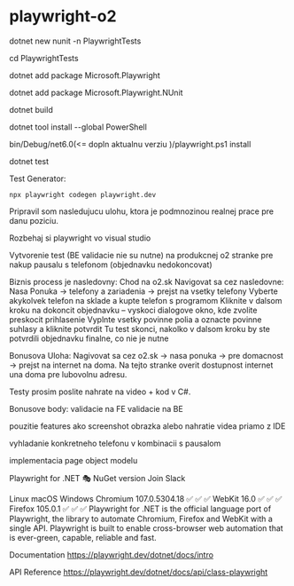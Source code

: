 # playwright-o2

dotnet new nunit -n PlaywrightTests

cd PlaywrightTests

dotnet add package Microsoft.Playwright

dotnet add package Microsoft.Playwright.NUnit

dotnet build

dotnet tool install --global PowerShell

bin/Debug/net6.0(<= dopln aktualnu verziu )/playwright.ps1 install

dotnet test

Test Generator:

    npx playwright codegen playwright.dev

Pripravil som nasledujucu ulohu, ktora je podmnozinou realnej prace pre danu poziciu.

Rozbehaj si playwright vo visual studio

Vytvorenie test (BE validacie nie su nutne) na produkcnej o2 stranke pre nakup pausalu s telefonom (objednavku nedokoncovat)

Biznis process je nasledovny:
Chod na o2.sk
Navigovat sa cez nasledovne: Nasa Ponuka -> telefony a zariadenia -> prejst na vsetky telefony
Vyberte akykolvek telefon na sklade a kupte telefon s programom
Kliknite v dalsom kroku na dokoncit objednavku – vyskoci dialogove okno, kde zvolite preskocit prihlasenie
Vyplnte vsetky povinne polia a oznacte povinne suhlasy a kliknite potvrdit
Tu test skonci, nakolko v dalsom kroku by ste potvrdili objednavku finalne, co nie je nutne

Bonusova Uloha:
Nagivovat sa cez o2.sk -> nasa ponuka -> pre domacnost -> prejst na internet na doma. Na tejto stranke overit dostupnost internet una doma pre lubovolnu adresu.

Testy prosim poslite nahrate na video + kod v C#.

Bonusove body:
validacie na FE
validacie na BE

pouzitie features ako screenshot obrazka alebo nahratie videa priamo z IDE

vyhladanie konkretneho telefonu v kombinacii s pausalom

implementacia page object modelu

Playwright for .NET 🎭
NuGet version Join Slack

Linux macOS Windows
Chromium 107.0.5304.18 ✅ ✅ ✅
WebKit 16.0 ✅ ✅ ✅
Firefox 105.0.1 ✅ ✅ ✅
Playwright for .NET is the official language port of Playwright, the library to automate Chromium, Firefox and WebKit with a single API. Playwright is built to enable cross-browser web automation that is ever-green, capable, reliable and fast.

Documentation
https://playwright.dev/dotnet/docs/intro

API Reference
https://playwright.dev/dotnet/docs/api/class-playwright
